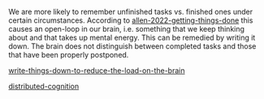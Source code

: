 We are more likely to remember unfinished tasks vs. finished ones under certain circumstances. According to [allen-2022-getting-things-done](allen-2022-getting-things-done.md) this causes an open-loop in our brain, i.e. something that we keep thinking about and that takes up mental energy. This can be remedied by writing it down. The brain does not distinguish between completed tasks and those that have been properly postponed.

[write-things-down-to-reduce-the-load-on-the-brain](write-things-down-to-reduce-the-load-on-the-brain.md)

[distributed-cognition](distributed-cognition.md)

